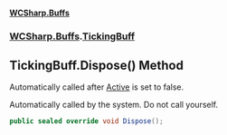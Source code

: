 #### [WCSharp.Buffs](index.md 'index')
### [WCSharp.Buffs](WCSharp.Buffs.md 'WCSharp.Buffs').[TickingBuff](WCSharp.Buffs.TickingBuff.md 'WCSharp.Buffs.TickingBuff')

## TickingBuff.Dispose() Method

Automatically called after [Active](WCSharp.Buffs.Buff.Active.md 'WCSharp.Buffs.Buff.Active') is set to false.  
  
Automatically called by the system. Do not call yourself.

```csharp
public sealed override void Dispose();
```